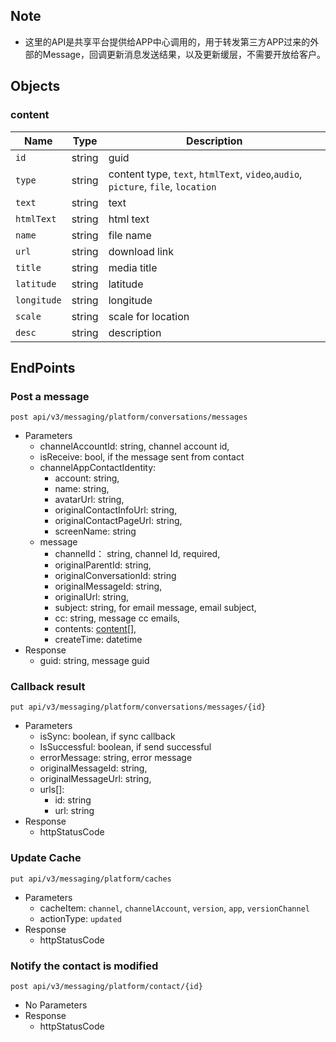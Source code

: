 ## Note 
- 这里的API是共享平台提供给APP中心调用的，用于转发第三方APP过来的外部的Message，回调更新消息发送结果，以及更新缓层，不需要开放给客户。

## Objects

 ### content
| Name | Type | Description | 
| - | - | - | 
| `id` | string | guid | 
| `type` | string | content type, `text`, `htmlText`, `video`,`audio`, `picture`, `file`, `location` |  
| `text` | string | text | 
| `htmlText` | string | html text |
| `name` | string | file name| 
| `url` | string | download link | 
| `title` | string | media title| 
| `latitude` | string | latitude | 
| `longitude` | string | longitude | 
| `scale` | string | scale for location |
| `desc` | string | description | 

## EndPoints

### Post a message 
`post api/v3/messaging/platform/conversations/messages` 
- Parameters  
    - channelAccountId: string, channel account id,
    - isReceive: bool, if the message sent from contact
    - channelAppContactIdentity: 
        - account: string, 
        - name: string,
        - avatarUrl: string,
        - originalContactInfoUrl: string,
        - originalContactPageUrl: string,
        - screenName: string
    - message
        - channelId： string, channel Id, required,
        - originalParentId: string, 
        - originalConversationId: string
        - originalMessageId: string,
        - originalUrl: string,
        - subject: string, for email message, email subject,
        - cc: string, message cc emails, 
        - contents: [content](#content)[],
        - createTime: datetime
- Response 
    - guid: string, message guid

### Callback result
`put api/v3/messaging/platform/conversations/messages/{id}`
- Parameters
    - isSync: boolean, if sync callback
    - IsSuccessful: boolean, if send successful
    - errorMessage: string, error message
    - originalMessageId: string, 
    - originalMessageUrl: string,
    - urls[]: 
        - id: string
        - url: string 
- Response 
    - httpStatusCode

### Update Cache
`put api/v3/messaging/platform/caches`
- Parameters
    - cacheItem: `channel`, `channelAccount`, `version`, `app`, `versionChannel`
    - actionType: `updated`
- Response
    - httpStatusCode

### Notify the contact is modified
`post api/v3/messaging/platform/contact/{id}`
- No Parameters
- Response
    - httpStatusCode